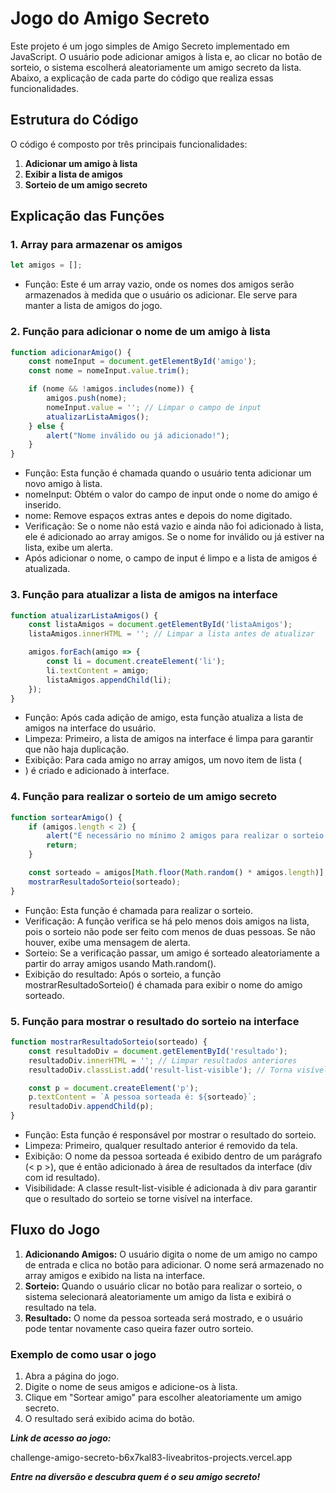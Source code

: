 # Jogo do Amigo Secreto
Este projeto é um jogo simples de Amigo Secreto implementado em JavaScript. O usuário pode adicionar amigos à lista e, ao clicar no botão de sorteio, o sistema escolherá aleatoriamente um amigo secreto da lista. Abaixo, a explicação de cada parte do código que realiza essas funcionalidades.

## Estrutura do Código

O código é composto por três principais funcionalidades:

1. **Adicionar um amigo à lista**
2. **Exibir a lista de amigos**
3. **Sorteio de um amigo secreto**

## Explicação das Funções

### 1. Array para armazenar os amigos

```javascript
let amigos = [];
```
- Função: Este é um array vazio, onde os nomes dos amigos serão armazenados à medida que o usuário os adicionar. Ele serve para manter a lista de amigos do jogo.

### 2. Função para adicionar o nome de um amigo à lista

```javascript
function adicionarAmigo() {
    const nomeInput = document.getElementById('amigo');
    const nome = nomeInput.value.trim();

    if (nome && !amigos.includes(nome)) {
        amigos.push(nome);
        nomeInput.value = ''; // Limpar o campo de input
        atualizarListaAmigos();
    } else {
        alert("Nome inválido ou já adicionado!");
    }
}
```
- Função: Esta função é chamada quando o usuário tenta adicionar um novo amigo à lista.
- nomeInput: Obtém o valor do campo de input onde o nome do amigo é inserido.
- nome: Remove espaços extras antes e depois do nome digitado.
- Verificação: Se o nome não está vazio e ainda não foi adicionado à lista, ele é adicionado ao array amigos. Se o nome for inválido ou já estiver na lista, exibe um alerta.
- Após adicionar o nome, o campo de input é limpo e a lista de amigos é atualizada.

### 3. Função para atualizar a lista de amigos na interface

```javascript
function atualizarListaAmigos() {
    const listaAmigos = document.getElementById('listaAmigos');
    listaAmigos.innerHTML = ''; // Limpar a lista antes de atualizar

    amigos.forEach(amigo => {
        const li = document.createElement('li');
        li.textContent = amigo;
        listaAmigos.appendChild(li);
    });
}
```
- Função: Após cada adição de amigo, esta função atualiza a lista de amigos na interface do usuário.
- Limpeza: Primeiro, a lista de amigos na interface é limpa para garantir que não haja duplicação.
- Exibição: Para cada amigo no array amigos, um novo item de lista (<li>) é criado e adicionado à interface.

### 4. Função para realizar o sorteio de um amigo secreto

```javascript
function sortearAmigo() {
    if (amigos.length < 2) {
        alert("É necessário no mínimo 2 amigos para realizar o sorteio!");
        return;
    }

    const sorteado = amigos[Math.floor(Math.random() * amigos.length)];
    mostrarResultadoSorteio(sorteado);
}
```
- Função: Esta função é chamada para realizar o sorteio.
- Verificação: A função verifica se há pelo menos dois amigos na lista, pois o sorteio não pode ser feito com menos de duas pessoas. Se não houver, exibe uma mensagem de alerta.
- Sorteio: Se a verificação passar, um amigo é sorteado aleatoriamente a partir do array amigos usando Math.random().
- Exibição do resultado: Após o sorteio, a função mostrarResultadoSorteio() é chamada para exibir o nome do amigo sorteado.

### 5. Função para mostrar o resultado do sorteio na interface

```javascript
function mostrarResultadoSorteio(sorteado) {
    const resultadoDiv = document.getElementById('resultado');
    resultadoDiv.innerHTML = ''; // Limpar resultados anteriores
    resultadoDiv.classList.add('result-list-visible'); // Torna visível o resultado

    const p = document.createElement('p');
    p.textContent = `A pessoa sorteada é: ${sorteado}`;
    resultadoDiv.appendChild(p);
}
```
- Função: Esta função é responsável por mostrar o resultado do sorteio.
- Limpeza: Primeiro, qualquer resultado anterior é removido da tela.
- Exibição: O nome da pessoa sorteada é exibido dentro de um parágrafo (< p >),
que é então adicionado à área de resultados da interface (div com id resultado).
- Visibilidade: A classe result-list-visible é adicionada à div para garantir que o resultado do sorteio se torne visível na interface.

## Fluxo do Jogo

1. **Adicionando Amigos:** O usuário digita o nome de um amigo no campo de entrada e clica no botão para adicionar. O nome será armazenado no array amigos e exibido na lista na interface.
2. **Sorteio:** Quando o usuário clicar no botão para realizar o sorteio, o sistema selecionará aleatoriamente um amigo da lista e exibirá o resultado na tela.
3. **Resultado:** O nome da pessoa sorteada será mostrado, e o usuário pode tentar novamente caso queira fazer outro sorteio.

### Exemplo de como usar o jogo

1. Abra a página do jogo.
2. Digite o nome de seus amigos e adicione-os à lista.
3. Clique em "Sortear amigo" para escolher aleatoriamente um amigo secreto.
4. O resultado será exibido acima do botão.



***Link de acesso ao jogo:*** 

challenge-amigo-secreto-b6x7kal83-liveabritos-projects.vercel.app



***Entre na diversão e descubra quem é o seu amigo secreto!***











